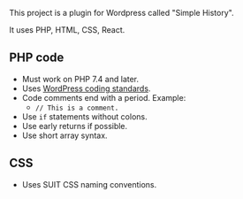 This project is a plugin for Wordpress called "Simple History".

It uses PHP, HTML, CSS, React.

## PHP code

-   Must work on PHP 7.4 and later.
-   Uses [WordPress coding standards](https://github.com/WordPress/WordPress-Coding-Standards).
-   Code comments end with a period. Example:
    -   `// This is a comment.`
-   Use `if` statements without colons.
-   Use early returns if possible.
-   Use short array syntax.

## CSS

-   Uses SUIT CSS naming conventions.

